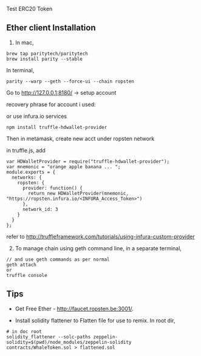 Test ERC20 Token

## Ether client Installation

1. In mac,

```
brew tap paritytech/paritytech
brew install parity --stable
```

In terminal,

```
parity --warp --geth --force-ui --chain ropsten
```

Go to http://127.0.0.1:8180/ -> setup account

recovery phrase for account i used:

or use infura.io services

```
npm install truffle-hdwallet-provider
```

Then in metamask, create new acct under ropsten network

in truffle.js, add
```
var HDWalletProvider = require("truffle-hdwallet-provider");
var mnemonic = "orange apple banana ... ";
module.exports = {
  networks: {
    ropsten: {
      provider: function() {
        return new HDWalletProvider(mnemonic, "https://ropsten.infura.io/<INFURA_Access_Token>")
      },
      network_id: 3
    }   
  }
};
```
refer to http://truffleframework.com/tutorials/using-infura-custom-provider

2. To manage chain using geth command line, in a separate terminal,

```
// and use geth commands as per normal
geth attach 
or
truffle console
```

## Tips

* Get Free Ether - http://faucet.ropsten.be:3001/.

* Install solidity flattener to Flatten file for use to remix. In root dir,

```
# in doc root
solidity_flattener --solc-paths zeppelin-solidity=$(pwd)/node_modules/zeppelin-solidity contracts/WhaleToken.sol > flattened.sol
```
